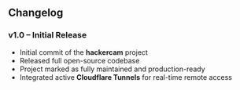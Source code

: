 ##  Changelog

### v1.0 – Initial Release

- Initial commit of the **hackercam** project  
- Released full open-source codebase  
- Project marked as fully maintained and production-ready  
- Integrated active **Cloudflare Tunnels** for real-time remote access